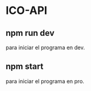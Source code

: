 # ICO-API

## npm run dev

para iniciar el programa en dev.

## npm start

para iniciar el programa en pro.
